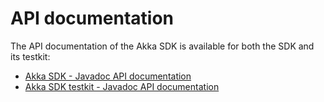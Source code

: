 # API documentation

The API documentation of the Akka SDK is available for both the SDK and its testkit:

* [Akka SDK - Javadoc API documentation](#java:attachment$api/index.html)
* [Akka SDK testkit - Javadoc API documentation](#java:attachment$testkit/index.html)
